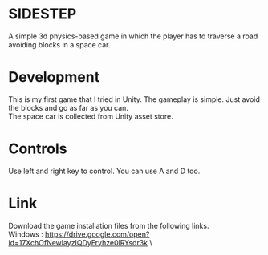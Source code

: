 # SIDESTEP
A simple 3d physics-based game in which the player has to traverse a road avoiding blocks in a space car.
# Development
This is my first game that I tried in Unity. The gameplay is simple. Just avoid the blocks and go as far as you can.\
The space car is collected from Unity asset store. 
# Controls
Use left and right key to control. You can use A and D too. 
# Link 
Download the game installation files from the following links. \
Windows : https://drive.google.com/open?id=17XchOfNewlayzIQDyFryhze0lRYsdr3k \
